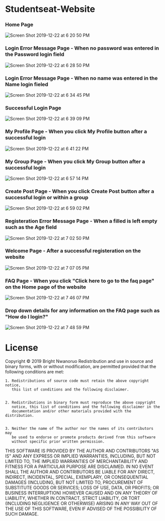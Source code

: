 # Studentseat-Website

### Home Page
![Screen Shot 2019-12-22 at 6 20 50 PM](https://user-images.githubusercontent.com/13493736/71330177-a22b9800-24e8-11ea-8bc0-424d9b04ebfe.png)

### Login Error Message Page - When no password was entered in the Password login field
![Screen Shot 2019-12-22 at 6 28 50 PM](https://user-images.githubusercontent.com/13493736/71330252-2251fd80-24e9-11ea-9788-edd35459246b.png)

### Login Error Message Page - When no name was entered in the Name login fieled
![Screen Shot 2019-12-22 at 6 34 45 PM](https://user-images.githubusercontent.com/13493736/71330345-c2a82200-24e9-11ea-8acd-d408b8d0137f.png)

### Successful Login Page
![Screen Shot 2019-12-22 at 6 39 09 PM](https://user-images.githubusercontent.com/13493736/71330450-61348300-24ea-11ea-998d-66b0e2371a34.png)

### My Profile Page - When you click My Profile button after a successful login
![Screen Shot 2019-12-22 at 6 41 22 PM](https://user-images.githubusercontent.com/13493736/71330498-ac4e9600-24ea-11ea-9ef7-eb4a2587cc35.png)

### My Group Page - When you click My Group button after a successful login
![Screen Shot 2019-12-22 at 6 57 14 PM](https://user-images.githubusercontent.com/13493736/71330954-f0429a80-24ec-11ea-80d2-47e2801ce002.png)

### Create Post Page - When you click Create Post button after a successful login or within a group
![Screen Shot 2019-12-22 at 6 59 02 PM](https://user-images.githubusercontent.com/13493736/71330987-30a21880-24ed-11ea-81b6-29613383abaf.png)

### Registeration Error Message Page - When a filled is left empty such as the Age field
![Screen Shot 2019-12-22 at 7 02 50 PM](https://user-images.githubusercontent.com/13493736/71331079-af975100-24ed-11ea-9c3e-1d3eb7bc3606.png)

### Welcome Page - After a successful registeration on the website
![Screen Shot 2019-12-22 at 7 07 05 PM](https://user-images.githubusercontent.com/13493736/71331209-482dd100-24ee-11ea-9f28-df458bd4c69b.png)

### FAQ Page - When you click "Click here to go to the faq page" on the Home page of the website
![Screen Shot 2019-12-22 at 7 46 07 PM](https://user-images.githubusercontent.com/13493736/71332591-fdaf5300-24f3-11ea-970a-b40ce9556f5e.png)

### Drop down details for any information on the FAQ page such as "How do I login?"
![Screen Shot 2019-12-22 at 7 48 59 PM](https://user-images.githubusercontent.com/13493736/71332630-29cad400-24f4-11ea-8bea-93a10d761c18.png)

# License

Copyright © 2019 Bright Nwanoruo 
Redistribution and use in source and binary forms, with or without
modification, are permitted provided that the following conditions are met:


    1. Redistributions of source code must retain the above copyright notice,
       this list of conditions and the following disclaimer.


    2. Redistributions in binary form must reproduce the above copyright
       notice, this list of conditions and the following disclaimer in the
       documentation and/or other materials provided with the distribution.


    3. Neither the name of The author nor the names of its contributors may
       be used to endorse or promote products derived from this software
       without specific prior written permission.


THIS SOFTWARE IS PROVIDED BY THE AUTHOR AND CONTRIBUTORS "AS IS" AND
ANY EXPRESS OR IMPLIED WARRANTIES, INCLUDING, BUT NOT LIMITED TO, THE IMPLIED
WARRANTIES OF MERCHANTABILITY AND FITNESS FOR A PARTICULAR PURPOSE ARE
DISCLAIMED. IN NO EVENT SHALL THE AUTHOR AND CONTRIBUTORS BE LIABLE FOR
ANY DIRECT, INDIRECT, INCIDENTAL, SPECIAL, EXEMPLARY, OR CONSEQUENTIAL DAMAGES
(INCLUDING, BUT NOT LIMITED TO, PROCUREMENT OF SUBSTITUTE GOODS OR SERVICES;
LOSS OF USE, DATA, OR PROFITS; OR BUSINESS INTERRUPTION) HOWEVER CAUSED AND ON
ANY THEORY OF LIABILITY, WHETHER IN CONTRACT, STRICT LIABILITY, OR TORT
(INCLUDING NEGLIGENCE OR OTHERWISE) ARISING IN ANY WAY OUT OF THE USE OF THIS
SOFTWARE, EVEN IF ADVISED OF THE POSSIBILITY OF SUCH DAMAGE.
